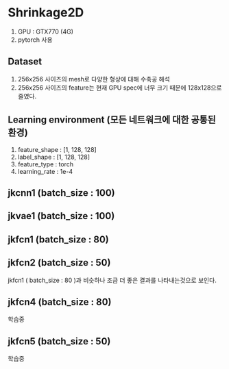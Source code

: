 # Shrinkage2D

1. GPU : GTX770 (4G)
2. pytorch 사용

## Dataset
1. 256x256 사이즈의 mesh로 다양한 형상에 대해 수축공 해석
2. 256x256 사이즈의 feature는 현재 GPU spec에 너무 크기 때문에 128x128으로  줄였다. 


## Learning environment (모든 네트워크에 대한 공통된 환경)
1. feature_shape : [1, 128, 128]
2. label_shape : [1, 128, 128]
3. feature_type : torch
4. learning_rate : 1e-4


## jkcnn1 (batch_size : 100)

## jkvae1 (batch_size : 100)

## jkfcn1 (batch_size : 80)

## jkfcn2 (batch_size : 50)
jkfcn1 ( batch_size : 80 )과 비슷하나 조금 더 좋은 결과를 나타내는것으로 보인다.

## jkfcn4 (batch_size : 80)
학습중


## jkfcn5 (batch_size : 50)
학습중




